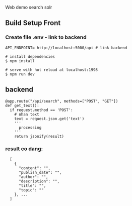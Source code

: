 Web demo search solr

## Build Setup Front
### Create file .env - link to backend 

```
API_ENDPOINT= http://localhost:5000/api # link backend
```

```
# install dependencies
$ npm install

# serve with hot reload at localhost:1998
$ npm run dev

```

## backend
```
@app.route("/api/search", methods=["POST", "GET"])
def get_text():
  if request.method == 'POST':
    # nhan text 
    text = request.json.get('text')
    '''
      processing 
    '''
    return jsonify(result)
```

### result co dang: 
```
  [ 
    {
      "content": "",
      "publish_date": "",
      "author": "",
      "description": "",
      "title": "",
      "topic": "" 
    }, ...
  ]
```
